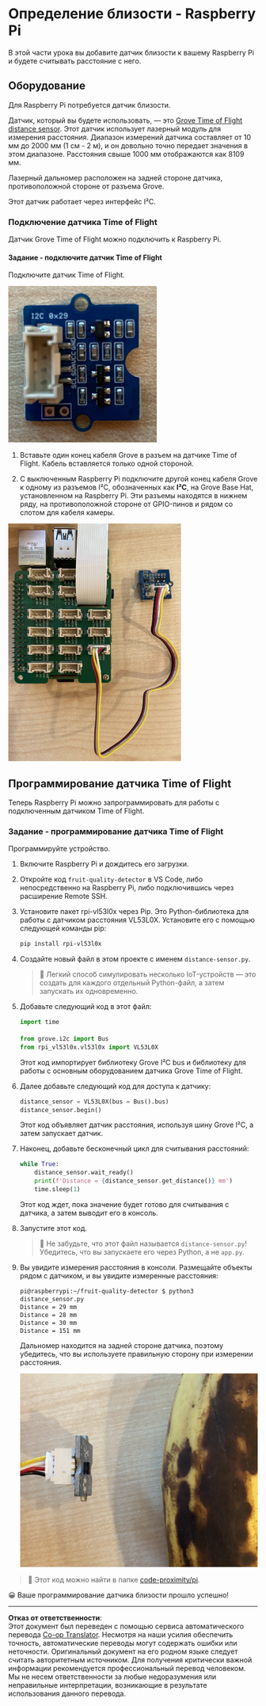 <!--
CO_OP_TRANSLATOR_METADATA:
{
  "original_hash": "6145a1d791731c8a9d0afd0a1bae5108",
  "translation_date": "2025-08-26T22:08:21+00:00",
  "source_file": "4-manufacturing/lessons/4-trigger-fruit-detector/pi-proximity.md",
  "language_code": "ru"
}
-->
# Определение близости - Raspberry Pi

В этой части урока вы добавите датчик близости к вашему Raspberry Pi и будете считывать расстояние с него.

## Оборудование

Для Raspberry Pi потребуется датчик близости.

Датчик, который вы будете использовать, — это [Grove Time of Flight distance sensor](https://www.seeedstudio.com/Grove-Time-of-Flight-Distance-Sensor-VL53L0X.html). Этот датчик использует лазерный модуль для измерения расстояния. Диапазон измерений датчика составляет от 10 мм до 2000 мм (1 см - 2 м), и он довольно точно передает значения в этом диапазоне. Расстояния свыше 1000 мм отображаются как 8109 мм.

Лазерный дальномер расположен на задней стороне датчика, противоположной стороне от разъема Grove.

Этот датчик работает через интерфейс I²C.

### Подключение датчика Time of Flight

Датчик Grove Time of Flight можно подключить к Raspberry Pi.

#### Задание - подключите датчик Time of Flight

Подключите датчик Time of Flight.

![Датчик Grove Time of Flight](../../../../../translated_images/grove-time-of-flight-sensor.d82ff2165bfded9f485de54d8d07195a6270a602696825fca19f629ddfe94e86.ru.png)

1. Вставьте один конец кабеля Grove в разъем на датчике Time of Flight. Кабель вставляется только одной стороной.

1. С выключенным Raspberry Pi подключите другой конец кабеля Grove к одному из разъемов I²C, обозначенных как **I²C**, на Grove Base Hat, установленном на Raspberry Pi. Эти разъемы находятся в нижнем ряду, на противоположной стороне от GPIO-пинов и рядом со слотом для кабеля камеры.

![Датчик Grove Time of Flight, подключенный к разъему I²C](../../../../../translated_images/pi-time-of-flight-sensor.58c8dc04eb3bfb57a7c3019f031433ef4d798d4d7603d565afbf6f3802840dba.ru.png)

## Программирование датчика Time of Flight

Теперь Raspberry Pi можно запрограммировать для работы с подключенным датчиком Time of Flight.

### Задание - программирование датчика Time of Flight

Программируйте устройство.

1. Включите Raspberry Pi и дождитесь его загрузки.

1. Откройте код `fruit-quality-detector` в VS Code, либо непосредственно на Raspberry Pi, либо подключившись через расширение Remote SSH.

1. Установите пакет rpi-vl53l0x через Pip. Это Python-библиотека для работы с датчиком расстояния VL53L0X. Установите его с помощью следующей команды pip:

    ```sh
    pip install rpi-vl53l0x
    ```

1. Создайте новый файл в этом проекте с именем `distance-sensor.py`.

    > 💁 Легкий способ симулировать несколько IoT-устройств — это создать для каждого отдельный Python-файл, а затем запускать их одновременно.

1. Добавьте следующий код в этот файл:

    ```python
    import time
    
    from grove.i2c import Bus
    from rpi_vl53l0x.vl53l0x import VL53L0X
    ```

    Этот код импортирует библиотеку Grove I²C bus и библиотеку для работы с основным оборудованием датчика Grove Time of Flight.

1. Далее добавьте следующий код для доступа к датчику:

    ```python
    distance_sensor = VL53L0X(bus = Bus().bus)
    distance_sensor.begin()    
    ```

    Этот код объявляет датчик расстояния, используя шину Grove I²C, а затем запускает датчик.

1. Наконец, добавьте бесконечный цикл для считывания расстояний:

    ```python
    while True:
        distance_sensor.wait_ready()
        print(f'Distance = {distance_sensor.get_distance()} mm')
        time.sleep(1)
    ```

    Этот код ждет, пока значение будет готово для считывания с датчика, а затем выводит его в консоль.

1. Запустите этот код.

    > 💁 Не забудьте, что этот файл называется `distance-sensor.py`! Убедитесь, что вы запускаете его через Python, а не `app.py`.

1. Вы увидите измерения расстояния в консоли. Размещайте объекты рядом с датчиком, и вы увидите измеренные расстояния:

    ```output
    pi@raspberrypi:~/fruit-quality-detector $ python3 distance_sensor.py 
    Distance = 29 mm
    Distance = 28 mm
    Distance = 30 mm
    Distance = 151 mm
    ```

    Дальномер находится на задней стороне датчика, поэтому убедитесь, что вы используете правильную сторону при измерении расстояния.

    ![Дальномер на задней стороне датчика Time of Flight, направленный на банан](../../../../../translated_images/time-of-flight-banana.079921ad8b1496e4525dc26b4cdc71a076407aba3e72ba113ba2e38febae92c5.ru.png)

> 💁 Этот код можно найти в папке [code-proximity/pi](../../../../../4-manufacturing/lessons/4-trigger-fruit-detector/code-proximity/pi).

😀 Ваше программирование датчика близости прошло успешно!

---

**Отказ от ответственности**:  
Этот документ был переведен с помощью сервиса автоматического перевода [Co-op Translator](https://github.com/Azure/co-op-translator). Несмотря на наши усилия обеспечить точность, автоматические переводы могут содержать ошибки или неточности. Оригинальный документ на его родном языке следует считать авторитетным источником. Для получения критически важной информации рекомендуется профессиональный перевод человеком. Мы не несем ответственности за любые недоразумения или неправильные интерпретации, возникающие в результате использования данного перевода.